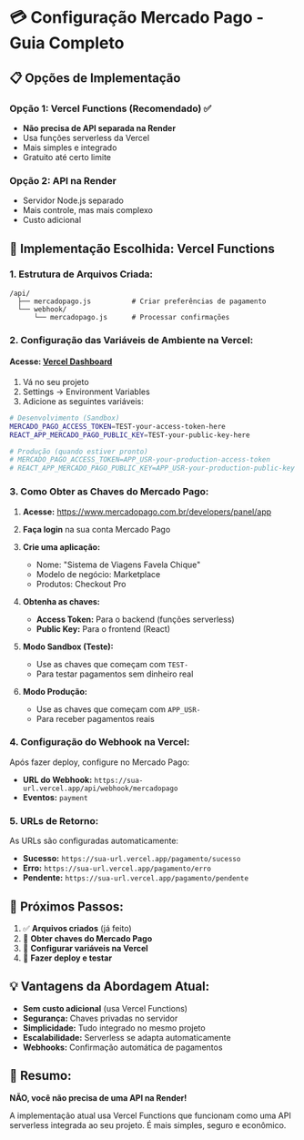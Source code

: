 # 💳 Configuração Mercado Pago - Guia Completo

## 📋 Opções de Implementação

### Opção 1: Vercel Functions (Recomendado) ✅
- **Não precisa de API separada na Render**
- Usa funções serverless da Vercel
- Mais simples e integrado
- Gratuito até certo limite

### Opção 2: API na Render 
- Servidor Node.js separado
- Mais controle, mas mais complexo
- Custo adicional

## 🚀 Implementação Escolhida: Vercel Functions

### 1. Estrutura de Arquivos Criada:
```
/api/
  ├── mercadopago.js          # Criar preferências de pagamento
  └── webhook/
      └── mercadopago.js      # Processar confirmações
```

### 2. Configuração das Variáveis de Ambiente na Vercel:

#### Acesse: [Vercel Dashboard](https://vercel.com/dashboard)
1. Vá no seu projeto
2. Settings → Environment Variables
3. Adicione as seguintes variáveis:

```bash
# Desenvolvimento (Sandbox)
MERCADO_PAGO_ACCESS_TOKEN=TEST-your-access-token-here
REACT_APP_MERCADO_PAGO_PUBLIC_KEY=TEST-your-public-key-here

# Produção (quando estiver pronto)
# MERCADO_PAGO_ACCESS_TOKEN=APP_USR-your-production-access-token
# REACT_APP_MERCADO_PAGO_PUBLIC_KEY=APP_USR-your-production-public-key
```

### 3. Como Obter as Chaves do Mercado Pago:

1. **Acesse:** https://www.mercadopago.com.br/developers/panel/app
2. **Faça login** na sua conta Mercado Pago
3. **Crie uma aplicação:**
   - Nome: "Sistema de Viagens Favela Chique"
   - Modelo de negócio: Marketplace
   - Produtos: Checkout Pro

4. **Obtenha as chaves:**
   - **Access Token:** Para o backend (funções serverless)
   - **Public Key:** Para o frontend (React)

5. **Modo Sandbox (Teste):**
   - Use as chaves que começam com `TEST-`
   - Para testar pagamentos sem dinheiro real

6. **Modo Produção:**
   - Use as chaves que começam com `APP_USR-`
   - Para receber pagamentos reais

### 4. Configuração do Webhook na Vercel:

Após fazer deploy, configure no Mercado Pago:
- **URL do Webhook:** `https://sua-url.vercel.app/api/webhook/mercadopago`
- **Eventos:** `payment`

### 5. URLs de Retorno:

As URLs são configuradas automaticamente:
- **Sucesso:** `https://sua-url.vercel.app/pagamento/sucesso`
- **Erro:** `https://sua-url.vercel.app/pagamento/erro`
- **Pendente:** `https://sua-url.vercel.app/pagamento/pendente`

## 🔧 Próximos Passos:

1. ✅ **Arquivos criados** (já feito)
2. 🔄 **Obter chaves do Mercado Pago**
3. 🔄 **Configurar variáveis na Vercel**
4. 🔄 **Fazer deploy e testar**

## 💡 Vantagens da Abordagem Atual:

- **Sem custo adicional** (usa Vercel Functions)
- **Segurança:** Chaves privadas no servidor
- **Simplicidade:** Tudo integrado no mesmo projeto
- **Escalabilidade:** Serverless se adapta automaticamente
- **Webhooks:** Confirmação automática de pagamentos

## 🎯 Resumo:

**NÃO, você não precisa de uma API na Render!** 

A implementação atual usa Vercel Functions que funcionam como uma API serverless integrada ao seu projeto. É mais simples, seguro e econômico.
